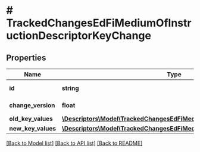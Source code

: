 # # TrackedChangesEdFiMediumOfInstructionDescriptorKeyChange

## Properties

Name | Type | Description | Notes
------------ | ------------- | ------------- | -------------
**id** | **string** | Resource identifier | [optional]
**change_version** | **float** | Change version | [optional]
**old_key_values** | [**\Descriptors\Model\TrackedChangesEdFiMediumOfInstructionDescriptorKey**](TrackedChangesEdFiMediumOfInstructionDescriptorKey.md) |  | [optional]
**new_key_values** | [**\Descriptors\Model\TrackedChangesEdFiMediumOfInstructionDescriptorKey**](TrackedChangesEdFiMediumOfInstructionDescriptorKey.md) |  | [optional]

[[Back to Model list]](../../README.md#models) [[Back to API list]](../../README.md#endpoints) [[Back to README]](../../README.md)
